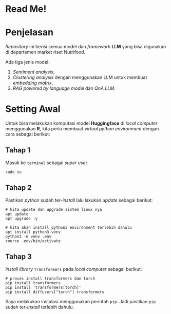 # Read Me!


# Penjelasan

*Repository* ini berisi semua model dan *framework* **LLM** yang bisa
digunakan di departemen market riset Nutrifood.

Ada tiga jenis model:

1.  *Sentiment analysis*,
2.  *Clustering analysis* dengan menggunakan LLM untuk membuat
    *embedding matrix*.
3.  *RAG powered by* *language model* dan *QnA LLM*.

# Setting Awal

Untuk bisa melakukan komputasi model **Huggingface** di *local computer*
menggunakan **R**, kita perlu membuat *virtual python environment*
dengan cara sebagai berikut:

## Tahap 1

Masuk ke `terminal` sebagai *super user*.

    sudo su

## Tahap 2

Pastikan *python* sudah ter-*install* lalu lakukan *update* sebagai
berikut:

    # kita update dan upgrade sistem linux nya
    apt update
    apt upgrade -y

    # kita akan install python3 environment terlebih dahulu
    apt install python3-venv
    python3 -m venv .env
    source .env/bin/activate

## Tahap 3

*Install library* `transformers` pada *local computer* sebagai berikut:

    # proses install transformers dan torch
    pip install transformers
    pip install 'transformers[torch]'
    pip install diffusers["torch"] transformers

Saya melakukan instalasi menggunakan perintah `pip`. Jadi pastikan `pip`
sudah ter-*install* terlebih dahulu.
